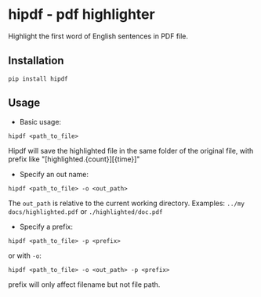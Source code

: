 # hipdf - pdf highlighter

Highlight the first word of English sentences in PDF file.

## Installation
```commandline
pip install hipdf
```

## Usage

* Basic usage:

```commandline
hipdf <path_to_file>
```

Hipdf will save the highlighted file in the same folder of the original file, with prefix like "[highlighted.{count}][{time}]" 

* Specify an out name:

```commandline
hipdf <path_to_file> -o <out_path>
```

The `out_path` is relative to the current working directory. Examples: `../my docs/highlighted.pdf` or `./highlighted/doc.pdf` 

* Specify a prefix:

```commandline
hipdf <path_to_file> -p <prefix>
```

or with `-o`:

```commandline
hipdf <path_to_file> -o <out_path> -p <prefix>
```

prefix will only affect filename but not file path.
